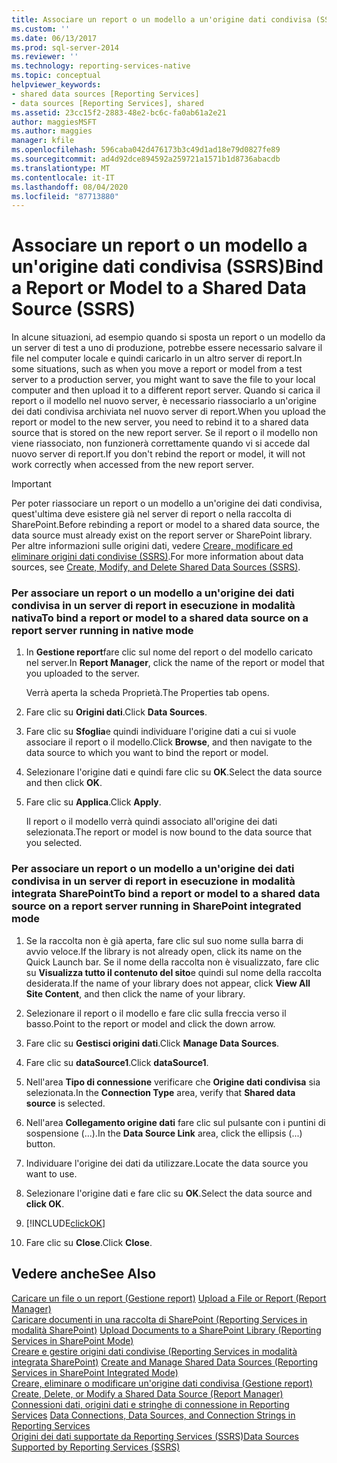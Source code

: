 ```yaml
---
title: Associare un report o un modello a un'origine dati condivisa (SSRS) | Microsoft Docs
ms.custom: ''
ms.date: 06/13/2017
ms.prod: sql-server-2014
ms.reviewer: ''
ms.technology: reporting-services-native
ms.topic: conceptual
helpviewer_keywords:
- shared data sources [Reporting Services]
- data sources [Reporting Services], shared
ms.assetid: 23cc15f2-2883-48e2-bc6c-fa0ab61a2e21
author: maggiesMSFT
ms.author: maggies
manager: kfile
ms.openlocfilehash: 596caba042d476173b3c49d1ad18e79d0827fe89
ms.sourcegitcommit: ad4d92dce894592a259721a1571b1d8736abacdb
ms.translationtype: MT
ms.contentlocale: it-IT
ms.lasthandoff: 08/04/2020
ms.locfileid: "87713880"
---
```

# <a name="bind-a-report-or-model-to-a-shared-data-source-ssrs"></a><span data-ttu-id="5ce72-102">Associare un report o un modello a un'origine dati condivisa (SSRS)</span><span class="sxs-lookup"><span data-stu-id="5ce72-102">Bind a Report or Model to a Shared Data Source (SSRS)</span></span>
  <span data-ttu-id="5ce72-103">In alcune situazioni, ad esempio quando si sposta un report o un modello da un server di test a uno di produzione, potrebbe essere necessario salvare il file nel computer locale e quindi caricarlo in un altro server di report.</span><span class="sxs-lookup"><span data-stu-id="5ce72-103">In some situations, such as when you move a report or model from a test server to a production server, you might want to save the file to your local computer and then upload it to a different report server.</span></span> <span data-ttu-id="5ce72-104">Quando si carica il report o il modello nel nuovo server, è necessario riassociarlo a un'origine dei dati condivisa archiviata nel nuovo server di report.</span><span class="sxs-lookup"><span data-stu-id="5ce72-104">When you upload the report or model to the new server, you need to rebind it to a shared data source that is stored on the new report server.</span></span> <span data-ttu-id="5ce72-105">Se il report o il modello non viene riassociato, non funzionerà correttamente quando vi si accede dal nuovo server di report.</span><span class="sxs-lookup"><span data-stu-id="5ce72-105">If you don't rebind the report or model, it will not work correctly when accessed from the new report server.</span></span>  
  
> [!IMPORTANT]  
>  <span data-ttu-id="5ce72-106">Per poter riassociare un report o un modello a un'origine dei dati condivisa, quest'ultima deve esistere già nel server di report o nella raccolta di SharePoint.</span><span class="sxs-lookup"><span data-stu-id="5ce72-106">Before rebinding a report or model to a shared data source, the data source must already exist on the report server or SharePoint library.</span></span> <span data-ttu-id="5ce72-107">Per altre informazioni sulle origini dati, vedere [Creare, modificare ed eliminare origini dati condivise &#40;SSRS&#41;](create-modify-and-delete-shared-data-sources-ssrs.md).</span><span class="sxs-lookup"><span data-stu-id="5ce72-107">For more information about data sources, see [Create, Modify, and Delete Shared Data Sources &#40;SSRS&#41;](create-modify-and-delete-shared-data-sources-ssrs.md).</span></span>  
  
### <a name="to-bind-a-report-or-model-to-a-shared-data-source-on-a-report-server-running-in-native-mode"></a><span data-ttu-id="5ce72-108">Per associare un report o un modello a un'origine dei dati condivisa in un server di report in esecuzione in modalità nativa</span><span class="sxs-lookup"><span data-stu-id="5ce72-108">To bind a report or model to a shared data source on a report server running in native mode</span></span>  
  
1.  <span data-ttu-id="5ce72-109">In **Gestione report**fare clic sul nome del report o del modello caricato nel server.</span><span class="sxs-lookup"><span data-stu-id="5ce72-109">In **Report Manager**, click the name of the report or model that you uploaded to the server.</span></span>  
  
     <span data-ttu-id="5ce72-110">Verrà aperta la scheda Proprietà.</span><span class="sxs-lookup"><span data-stu-id="5ce72-110">The Properties tab opens.</span></span>  
  
2.  <span data-ttu-id="5ce72-111">Fare clic su **Origini dati**.</span><span class="sxs-lookup"><span data-stu-id="5ce72-111">Click **Data Sources**.</span></span>  
  
3.  <span data-ttu-id="5ce72-112">Fare clic su **Sfoglia**e quindi individuare l'origine dati a cui si vuole associare il report o il modello.</span><span class="sxs-lookup"><span data-stu-id="5ce72-112">Click **Browse**, and then navigate to the data source to which you want to bind the report or model.</span></span>  
  
4.  <span data-ttu-id="5ce72-113">Selezionare l'origine dati e quindi fare clic su **OK**.</span><span class="sxs-lookup"><span data-stu-id="5ce72-113">Select the data source and then click **OK**.</span></span>  
  
5.  <span data-ttu-id="5ce72-114">Fare clic su **Applica**.</span><span class="sxs-lookup"><span data-stu-id="5ce72-114">Click **Apply**.</span></span>  
  
     <span data-ttu-id="5ce72-115">Il report o il modello verrà quindi associato all'origine dei dati selezionata.</span><span class="sxs-lookup"><span data-stu-id="5ce72-115">The report or model is now bound to the data source that you selected.</span></span>  
  
### <a name="to-bind-a-report-or-model-to-a-shared-data-source-on-a-report-server-running-in-sharepoint-integrated-mode"></a><span data-ttu-id="5ce72-116">Per associare un report o un modello a un'origine dei dati condivisa in un server di report in esecuzione in modalità integrata SharePoint</span><span class="sxs-lookup"><span data-stu-id="5ce72-116">To bind a report or model to a shared data source on a report server running in SharePoint integrated mode</span></span>  
  
1.  <span data-ttu-id="5ce72-117">Se la raccolta non è già aperta, fare clic sul suo nome sulla barra di avvio veloce.</span><span class="sxs-lookup"><span data-stu-id="5ce72-117">If the library is not already open, click its name on the Quick Launch bar.</span></span> <span data-ttu-id="5ce72-118">Se il nome della raccolta non è visualizzato, fare clic su **Visualizza tutto il contenuto del sito**e quindi sul nome della raccolta desiderata.</span><span class="sxs-lookup"><span data-stu-id="5ce72-118">If the name of your library does not appear, click **View All Site Content**, and then click the name of your library.</span></span>  
  
2.  <span data-ttu-id="5ce72-119">Selezionare il report o il modello e fare clic sulla freccia verso il basso.</span><span class="sxs-lookup"><span data-stu-id="5ce72-119">Point to the report or model and click the down arrow.</span></span>  
  
3.  <span data-ttu-id="5ce72-120">Fare clic su **Gestisci origini dati**.</span><span class="sxs-lookup"><span data-stu-id="5ce72-120">Click **Manage Data Sources**.</span></span>  
  
4.  <span data-ttu-id="5ce72-121">Fare clic su **dataSource1**.</span><span class="sxs-lookup"><span data-stu-id="5ce72-121">Click **dataSource1**.</span></span>  
  
5.  <span data-ttu-id="5ce72-122">Nell'area **Tipo di connessione** verificare che **Origine dati condivisa** sia selezionata.</span><span class="sxs-lookup"><span data-stu-id="5ce72-122">In the **Connection Type** area, verify that **Shared data source** is selected.</span></span>  
  
6.  <span data-ttu-id="5ce72-123">Nell'area **Collegamento origine dati** fare clic sul pulsante con i puntini di sospensione (...).</span><span class="sxs-lookup"><span data-stu-id="5ce72-123">In the **Data Source Link** area, click the ellipsis (...) button.</span></span>  
  
7.  <span data-ttu-id="5ce72-124">Individuare l'origine dei dati da utilizzare.</span><span class="sxs-lookup"><span data-stu-id="5ce72-124">Locate the data source you want to use.</span></span>  
  
8.  <span data-ttu-id="5ce72-125">Selezionare l'origine dati e fare clic su **OK**.</span><span class="sxs-lookup"><span data-stu-id="5ce72-125">Select the data source and **click OK**.</span></span>  
  
9. [!INCLUDE[clickOK](../../includes/clickok-md.md)]  
  
10. <span data-ttu-id="5ce72-126">Fare clic su **Close**.</span><span class="sxs-lookup"><span data-stu-id="5ce72-126">Click **Close**.</span></span>  
  
## <a name="see-also"></a><span data-ttu-id="5ce72-127">Vedere anche</span><span class="sxs-lookup"><span data-stu-id="5ce72-127">See Also</span></span>  
 <span data-ttu-id="5ce72-128">[Caricare un file o un report &#40;Gestione report&#41;](../reports/upload-a-file-or-report-report-manager.md) </span><span class="sxs-lookup"><span data-stu-id="5ce72-128">[Upload a File or Report &#40;Report Manager&#41;](../reports/upload-a-file-or-report-report-manager.md) </span></span>  
 <span data-ttu-id="5ce72-129">[Caricare documenti in una raccolta di SharePoint &#40;Reporting Services in modalità SharePoint&#41;](../upload-documents-to-a-sharepoint-library-reporting-services-in-sharepoint-mode.md) </span><span class="sxs-lookup"><span data-stu-id="5ce72-129">[Upload Documents to a SharePoint Library &#40;Reporting Services in SharePoint Mode&#41;](../upload-documents-to-a-sharepoint-library-reporting-services-in-sharepoint-mode.md) </span></span>  
 <span data-ttu-id="5ce72-130">[Creare e gestire origini dati condivise &#40;Reporting Services in modalità integrata SharePoint&#41;](../create-manage-shared-data-sources-reporting-services-sharepoint-integrated-mode.md) </span><span class="sxs-lookup"><span data-stu-id="5ce72-130">[Create and Manage Shared Data Sources &#40;Reporting Services in SharePoint Integrated Mode&#41;](../create-manage-shared-data-sources-reporting-services-sharepoint-integrated-mode.md) </span></span>  
 <span data-ttu-id="5ce72-131">[Creare, eliminare o modificare un'origine dati condivisa &#40;Gestione report&#41;](../create-delete-or-modify-a-shared-data-source-report-manager.md) </span><span class="sxs-lookup"><span data-stu-id="5ce72-131">[Create, Delete, or Modify a Shared Data Source &#40;Report Manager&#41;](../create-delete-or-modify-a-shared-data-source-report-manager.md) </span></span>  
 <span data-ttu-id="5ce72-132">[Connessioni dati, origini dati e stringhe di connessione in Reporting Services](../data-connections-data-sources-and-connection-strings-in-reporting-services.md) </span><span class="sxs-lookup"><span data-stu-id="5ce72-132">[Data Connections, Data Sources, and Connection Strings in Reporting Services](../data-connections-data-sources-and-connection-strings-in-reporting-services.md) </span></span>  
 [<span data-ttu-id="5ce72-133">Origini dei dati supportate da Reporting Services &#40;SSRS&#41;</span><span class="sxs-lookup"><span data-stu-id="5ce72-133">Data Sources Supported by Reporting Services &#40;SSRS&#41;</span></span>](../create-deploy-and-manage-mobile-and-paginated-reports.md)  
  
  
